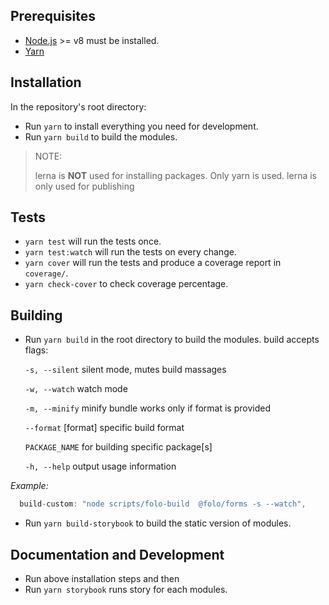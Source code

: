<!-- forked form: emotion: https://github.com/emotion-js/emotion/blob/master/CONTRIBUTING.md -->

## Prerequisites

- [Node.js](http://nodejs.org/) >= v8 must be installed.
- [Yarn](https://yarnpkg.com/en/docs/install)

## Installation

In the repository's root directory:

- Run `yarn` to install everything you need for development.
- Run `yarn build` to build the modules.

> NOTE:
>
> lerna is **NOT** used for installing packages. Only yarn is used. lerna is only used for publishing

## Tests

- `yarn test` will run the tests once.
- `yarn test:watch` will run the tests on every change.
- `yarn cover` will run the tests and produce a coverage report in `coverage/`.
- `yarn check-cover` to check coverage percentage.

## Building

- Run `yarn build` in the root directory to build the modules.
  build accepts flags:

  `-s, --silent` silent mode, mutes build massages

  `-w, --watch` watch mode

  `-m, --minify` minify bundle works only if format is provided

  `--format` [format] specific build format

  `PACKAGE_NAME` for building specific package[s]

  `-h, --help` output usage information

_Example:_

```js
  build-custom: "node scripts/folo-build  @folo/forms -s --watch",
```

- Run `yarn build-storybook` to build the static version of modules.

## Documentation and Development

- Run above installation steps and then
- Run `yarn storybook` runs story for each modules.
